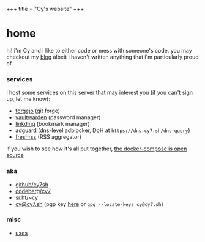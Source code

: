 +++
title = "Cy's website"
+++

# home
hi! i'm Cy and i like to either code or mess with someone's code. you may checkout my [blog](/blog) albeit i haven't written anything that i'm particularly proud of.

### services
i host some services on this server that may interest you (if you can't sign up, let me know):
- [forgejo](https://git.cy7.sh) (git forge)
- [vaultwarden](https://pass.cy7.sh) (password manager)
- [linkding](https://link.cy7.sh) (bookmark manager)
- [adguard](https://dns.cy7.sh) (dns-level adblocker, DoH at `https://dns.cy7.sh/dns-query`)
- [freshrss](https://rss.cy7.sh) (RSS aggregator)

if you wish to see how it's all put together, [the docker-compose is open source](https://git.cy7.sh/cy/selfhosted/src/branch/main/compose.yml)

### aka
- [github/cy7sh](https://github.com/cy7sh)
- [codeberg/cy7](https://codeberg.org/cy7)
- [sr.ht/~cy](https://git.sr.ht/~cy)
- cy@cy7.sh (pgp key [here](/pgp.txt) or `gpg --locate-keys cy@cy7.sh`)

### misc
- [uses](/uses)
